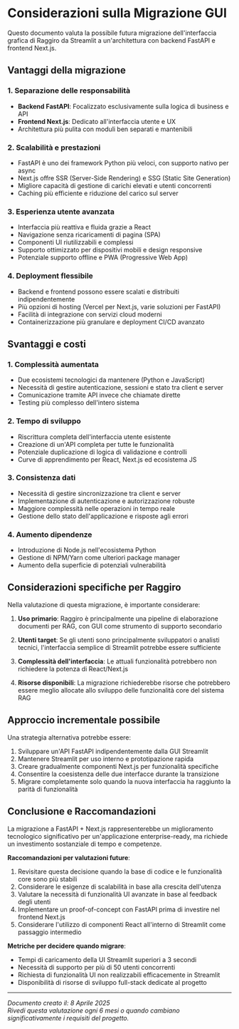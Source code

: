 # Considerazioni sulla Migrazione GUI

Questo documento valuta la possibile futura migrazione dell'interfaccia grafica di Raggiro da Streamlit a un'architettura con backend FastAPI e frontend Next.js.

## Vantaggi della migrazione

### 1. Separazione delle responsabilità
- **Backend FastAPI**: Focalizzato esclusivamente sulla logica di business e API
- **Frontend Next.js**: Dedicato all'interfaccia utente e UX
- Architettura più pulita con moduli ben separati e mantenibili

### 2. Scalabilità e prestazioni
- FastAPI è uno dei framework Python più veloci, con supporto nativo per async
- Next.js offre SSR (Server-Side Rendering) e SSG (Static Site Generation)
- Migliore capacità di gestione di carichi elevati e utenti concorrenti
- Caching più efficiente e riduzione del carico sul server

### 3. Esperienza utente avanzata
- Interfaccia più reattiva e fluida grazie a React
- Navigazione senza ricaricamenti di pagina (SPA)
- Componenti UI riutilizzabili e complessi
- Supporto ottimizzato per dispositivi mobili e design responsive
- Potenziale supporto offline e PWA (Progressive Web App)

### 4. Deployment flessibile
- Backend e frontend possono essere scalati e distribuiti indipendentemente
- Più opzioni di hosting (Vercel per Next.js, varie soluzioni per FastAPI)
- Facilità di integrazione con servizi cloud moderni
- Containerizzazione più granulare e deployment CI/CD avanzato

## Svantaggi e costi

### 1. Complessità aumentata
- Due ecosistemi tecnologici da mantenere (Python e JavaScript)
- Necessità di gestire autenticazione, sessioni e stato tra client e server
- Comunicazione tramite API invece che chiamate dirette
- Testing più complesso dell'intero sistema

### 2. Tempo di sviluppo
- Riscrittura completa dell'interfaccia utente esistente
- Creazione di un'API completa per tutte le funzionalità
- Potenziale duplicazione di logica di validazione e controlli
- Curve di apprendimento per React, Next.js ed ecosistema JS

### 3. Consistenza dati
- Necessità di gestire sincronizzazione tra client e server
- Implementazione di autenticazione e autorizzazione robuste
- Maggiore complessità nelle operazioni in tempo reale
- Gestione dello stato dell'applicazione e risposte agli errori

### 4. Aumento dipendenze
- Introduzione di Node.js nell'ecosistema Python
- Gestione di NPM/Yarn come ulteriori package manager
- Aumento della superficie di potenziali vulnerabilità

## Considerazioni specifiche per Raggiro

Nella valutazione di questa migrazione, è importante considerare:

1. **Uso primario**: Raggiro è principalmente una pipeline di elaborazione documenti per RAG, con GUI come strumento di supporto secondario

2. **Utenti target**: Se gli utenti sono principalmente sviluppatori o analisti tecnici, l'interfaccia semplice di Streamlit potrebbe essere sufficiente

3. **Complessità dell'interfaccia**: Le attuali funzionalità potrebbero non richiedere la potenza di React/Next.js

4. **Risorse disponibili**: La migrazione richiederebbe risorse che potrebbero essere meglio allocate allo sviluppo delle funzionalità core del sistema RAG

## Approccio incrementale possibile

Una strategia alternativa potrebbe essere:

1. Sviluppare un'API FastAPI indipendentemente dalla GUI Streamlit
2. Mantenere Streamlit per uso interno e prototipazione rapida
3. Creare gradualmente componenti Next.js per funzionalità specifiche
4. Consentire la coesistenza delle due interfacce durante la transizione
5. Migrare completamente solo quando la nuova interfaccia ha raggiunto la parità di funzionalità

## Conclusione e Raccomandazioni

La migrazione a FastAPI + Next.js rappresenterebbe un miglioramento tecnologico significativo per un'applicazione enterprise-ready, ma richiede un investimento sostanziale di tempo e competenze.

**Raccomandazioni per valutazioni future**:

1. Revisitare questa decisione quando la base di codice e le funzionalità core sono più stabili
2. Considerare le esigenze di scalabilità in base alla crescita dell'utenza
3. Valutare la necessità di funzionalità UI avanzate in base al feedback degli utenti
4. Implementare un proof-of-concept con FastAPI prima di investire nel frontend Next.js
5. Considerare l'utilizzo di componenti React all'interno di Streamlit come passaggio intermedio

**Metriche per decidere quando migrare**:
- Tempi di caricamento della UI Streamlit superiori a 3 secondi
- Necessità di supporto per più di 50 utenti concorrenti
- Richiesta di funzionalità UI non realizzabili efficacemente in Streamlit
- Disponibilità di risorse di sviluppo full-stack dedicate al progetto

---

*Documento creato il: 8 Aprile 2025*  
*Rivedi questa valutazione ogni 6 mesi o quando cambiano significativamente i requisiti del progetto.*